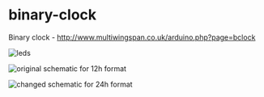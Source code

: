 # binary-clock
Binary clock - http://www.multiwingspan.co.uk/arduino.php?page=bclock

![leds](http://www.multiwingspan.co.uk/images/arduino/btime2.png)

![original schematic for 12h format](http://www.multiwingspan.co.uk/images/arduino/bclock_bb.png)

![changed schematic for 24h format](http://i61.tinypic.com/2vxm2jp.png)

